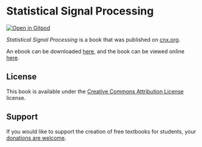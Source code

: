 # Statistical Signal Processing

[![Open in Gitpod](https://gitpod.io/button/open-in-gitpod.svg)](https://gitpod.io/from-referrer/)

_Statistical Signal Processing_ is a book that was published on [cnx.org](https://cnx.org/).

An ebook can be downloaded [here](https://github.com/cnx-user-books/cnxbook-statistical-signal-processing/releases/latest), and the book can be viewed online [here](https://github.com/cnx-user-books/cnxbook-statistical-signal-processing/releases/latest).

## License
This book is available under the [Creative Commons Attribution License](./LICENSE) license.

## Support
If you would like to support the creation of free textbooks for students, your [donations are welcome](https://riceconnect.rice.edu/donation/support-openstax-banner).
